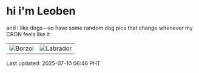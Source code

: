 # hi i'm Leoben

and i like dogs—so have some random dog pics that change whenever my CRON feels like it

|  |  |
|--------|----------|
| ![Borzoi](https://random-dog-vercel.vercel.app/api/random-borzoi?v=1752101202) | ![Labrador](https://random-dog-vercel.vercel.app/api/random-labrador?v=1752101202) |

Last updated: 2025-07-10 06:46 PHT
